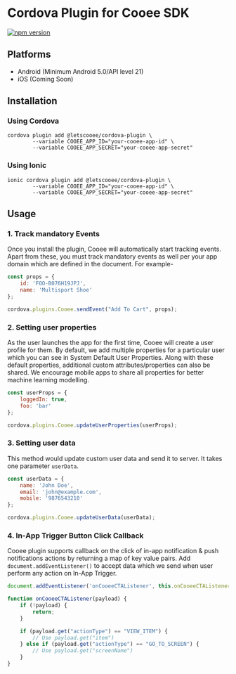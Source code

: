 # Cordova Plugin for Cooee SDK

[![npm version](https://badge.fury.io/js/@letscooee%2Fcordova-plugin.svg)](https://badge.fury.io/js/@letscooee%2Fcordova-plugin)

## Platforms

- Android (Minimum Android 5.0/API level 21)
- iOS (Coming Soon)

## Installation

### Using Cordova

```shell script
cordova plugin add @letscooee/cordova-plugin \
        --variable COOEE_APP_ID="your-cooee-app-id" \
        --variable COOEE_APP_SECRET="your-cooee-app-secret" 
```

### Using Ionic

```shell script
ionic cordova plugin add @letscooee/cordova-plugin \
        --variable COOEE_APP_ID="your-cooee-app-id" \
        --variable COOEE_APP_SECRET="your-cooee-app-secret" 
```

## Usage

### 1. Track mandatory Events

Once you install the plugin, Cooee will automatically start tracking events. Apart from these, you must track mandatory
events as well per your app domain which are defined in the document. For example-

```js
const props = {
    id: 'FOO-B076H19JPJ',
    name: 'Multisport Shoe'
};

cordova.plugins.Cooee.sendEvent("Add To Cart", props);
```

### 2. Setting user properties

As the user launches the app for the first time, Cooee will create a user profile for them. By default, we add multiple
properties for a particular user which you can see in System Default User Properties. Along with these default
properties, additional custom attributes/properties can also be shared. We encourage mobile apps to share all properties
for better machine learning modelling.

```js
const userProps = {
    loggedIn: true,
    foo: 'bar'
};

cordova.plugins.Cooee.updateUserProperties(userProps);
```

### 3. Setting user data

This method would update custom user data and send it to server. It takes one parameter `userData`.

```js
const userData = {
    name: 'John Doe',
    email: 'john@example.com',
    mobile: '9876543210'
};

cordova.plugins.Cooee.updateUserData(userData);
```

### 4. In-App Trigger Button Click Callback

Cooee plugin supports callback on the click of in-app notification & push notifications actions by returning a map of 
key value pairs. Add `document.addEventListener()` to accept data which we send when user perform any action on 
In-App Trigger.

```js
document.addEventListener('onCooeeCTAListener', this.onCooeeCTAListener, false);

function onCooeeCTAListener(payload) {
    if (!payload) {
        return;
    }

    if (payload.get("actionType") == "VIEW_ITEM") {
        // Use payload.get("item")
    } else if (payload.get("actionType") == "GO_TO_SCREEN") {
        // Use payload.get("screenName")
    }
}
```

